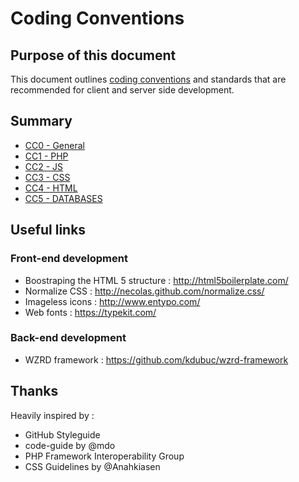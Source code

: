 # Coding Conventions

## Purpose of this document

This document outlines [coding conventions](http://en.wikipedia.org/wiki/Coding_conventions) and standards that are recommended for client and server side development.

## Summary

* [CC0 - General](https://github.com/kdubuc/coding-conventions/blob/master/cc0-general.md)
* [CC1 - PHP](https://github.com/kdubuc/coding-conventions/blob/master/cc1-php.md)
* [CC2 - JS](https://github.com/kdubuc/coding-conventions/blob/master/cc2-js.md)
* [CC3 - CSS](https://github.com/kdubuc/coding-conventions/blob/master/cc3-css.md)
* [CC4 - HTML](https://github.com/kdubuc/coding-conventions/blob/master/cc4-html.md)
* [CC5 - DATABASES](https://github.com/kdubuc/coding-conventions/blob/master/cc5-databases.md)

## Useful links

### Front-end development 

* Boostraping the HTML 5 structure : http://html5boilerplate.com/
* Normalize CSS : http://necolas.github.com/normalize.css/
* Imageless icons : http://www.entypo.com/
* Web fonts : https://typekit.com/

### Back-end development 

* WZRD framework : https://github.com/kdubuc/wzrd-framework

## Thanks

Heavily inspired by : 
* GitHub Styleguide
* code-guide by @mdo
* PHP Framework Interoperability Group 
* CSS Guidelines by @Anahkiasen
